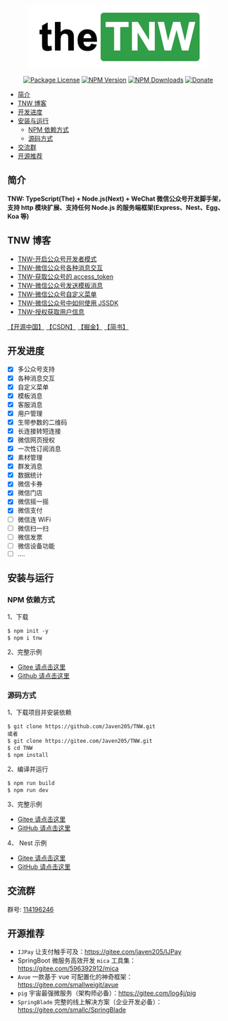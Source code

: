 <p align="center">
  <a href="https://www.npmjs.com/package/tnw" target="blank"><img src="./docs/img/logo.png" width="410" alt="TNW Logo" /></a>
</p>
 <p align="center">
 <a href="https://www.npmjs.com/package/tnw" target="_blank"><img src="https://img.shields.io/npm/l/tnw.svg?style=flat-square" alt="Package License" /></a>
<a href="https://www.npmjs.com/package/tnw" target="_blank"><img src="https://img.shields.io/npm/v/tnw.svg?style=flat-square" alt="NPM Version" /></a>
<a href="https://www.npmjs.com/package/tnw" target="_blank"><img src="https://img.shields.io/npm/dt/tnw.svg?style=flat-square" alt="NPM Downloads" /></a>
<a href="https://github.com/Javen205/donate" target="_blank"><img src="https://img.shields.io/badge/Donate-WeChat-%23ff3f59.svg?style=flat-square" alt="Donate" /></a>
</p>

- [简介](#%E7%AE%80%E4%BB%8B)
- [TNW 博客](#tnw-%E5%8D%9A%E5%AE%A2)
- [开发进度](#%E5%BC%80%E5%8F%91%E8%BF%9B%E5%BA%A6)
- [安装与运行](#%E5%AE%89%E8%A3%85%E4%B8%8E%E8%BF%90%E8%A1%8C)
  - [NPM 依赖方式](#npm-%E4%BE%9D%E8%B5%96%E6%96%B9%E5%BC%8F)
  - [源码方式](#%E6%BA%90%E7%A0%81%E6%96%B9%E5%BC%8F)
- [交流群](#%E4%BA%A4%E6%B5%81%E7%BE%A4)
- [开源推荐](#%E5%BC%80%E6%BA%90%E6%8E%A8%E8%8D%90)

<!-- https://github.com/thlorenz/doctoc -->

## 简介

**TNW: TypeScript(The) + Node.js(Next) + WeChat 微信公众号开发脚手架，支持 http 模块扩展、支持任何 Node.js 的服务端框架(Express、Nest、Egg、Koa 等)**

## TNW 博客

- [TNW-开启公众号开发者模式](https://my.oschina.net/zyw205/blog/3038343)
- [TNW-微信公众号各种消息交互](https://my.oschina.net/zyw205/blog/3043428)
- [TNW-获取公众号的 access_token](https://my.oschina.net/zyw205/blog/3044608)
- [TNW-微信公众号发送模板消息](https://my.oschina.net/zyw205/blog/3044716)
- [TNW-微信公众号自定义菜单](https://my.oschina.net/zyw205/blog/3045638)
- [TNW-微信公众号中如何使用 JSSDK](https://my.oschina.net/zyw205/blog/3046798)
- [TNW-授权获取用户信息](https://my.oschina.net/zyw205/blog/3093807)

[【开源中国】](https://www.oschina.net/p/TNWX)
[【CSDN】](https://javen.blog.csdn.net/article/category/6665009)
[【掘金】](https://juejin.im/user/57caa559a22b9d006b95af93/posts)
[【简书】](https://www.jianshu.com/u/9be31238fda1)

## 开发进度

- [x] 多公众号支持
- [x] 各种消息交互
- [x] 自定义菜单
- [x] 模板消息
- [x] 客服消息
- [x] 用户管理
- [x] 生带参数的二维码
- [x] 长连接转短连接
- [x] 微信网页授权
- [x] 一次性订阅消息
- [x] 素材管理
- [x] 群发消息
- [x] 数据统计
- [x] 微信卡券
- [x] 微信门店
- [x] 微信摇一摇
- [x] 微信支付
- [ ] 微信连 WiFi
- [ ] 微信扫一扫
- [ ] 微信发票
- [ ] 微信设备功能
- [ ] ....

## 安装与运行

### NPM 依赖方式

1、下载

```
$ npm init -y
$ npm i tnw
```

2、完整示例

- [Gitee 请点击这里](https://gitee.com/Javen205/TNW/tree/master/example/js)
- [Github 请点击这里](https://github.com/Javen205/TNW/tree/master/example/js)

### 源码方式

1、下载项目并安装依赖

```
$ git clone https://github.com/Javen205/TNW.git
或者
$ git clone https://gitee.com/Javen205/TNW.git
$ cd TNW
$ npm install
```

2、编译并运行

```
$ npm run build
$ npm run dev
```

3、完整示例

- [Gitee 请点击这里](https://gitee.com/Javen205/TNW/tree/master/src/example)
- [GitHub 请点击这里](https://github.com/Javen205/TNW/tree/master/src/example)

4、 Nest 示例

- [Gitee 请点击这里](https://gitee.com/Javen205/TNW/tree/master/example/nest)
- [GitHub 请点击这里](https://github.com/Javen205/TNW/tree/master/example/nest)

## 交流群

群号: [114196246](https:shang.qq.com/wpa/qunwpa?idkey=a1e4fd8c71008961bd4fc8eeea224e726afd5e5eae7bf1d96d3c77897388bf24)

## 开源推荐

- `IJPay` 让支付触手可及：https://gitee.com/javen205/IJPay
- SpringBoot 微服务高效开发 `mica` 工具集：https://gitee.com/596392912/mica
- `Avue` 一款基于 vue 可配置化的神奇框架：https://gitee.com/smallweigit/avue
- `pig` 宇宙最强微服务（架构师必备）：https://gitee.com/log4j/pig
- `SpringBlade` 完整的线上解决方案（企业开发必备）：https://gitee.com/smallc/SpringBlade
